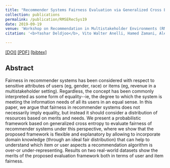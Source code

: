 ```yaml
---
title: "Recommender Systems Fairness Evaluation via Generalized Cross Entropy"
collection: publications
permalink: /publication/RMSERecSys19
date: 2019-09-19
venue: 'Workshop on Recommendation in Multistakeholder Environments (RMSE) as part of ACM RecSys 2019'
citation: '<b>Yashar Deldjoo</b>, Vito Walter Anelli, Hamed Zamani, Alejandro Bellogin, Tommaso Di Noia<i> Workshop on Recommendation in Multistakeholder Environments</i> <b>(RMSE@RecSys'19)</b>.'

---
```


[[DOI]](http://ceur-ws.org/Vol-2440/short3.pdf) [[PDF]](http://yasdel.github.io/files/RMSE_RecSys19_Deldjoo.pdf)  [[bibtex]](https://github.com/yasdel/yasdel.github.io/tree/master/_publications/RMSERecSys19.bib)



## Abstract

Fairness in recommender systems has been considered with respect to sensitive attributes of users (eg, gender, race) or items (eg, revenue in a multistakeholder setting). Regardless, the concept has been commonly interpreted as some form of equality--ie, the degree to which the system is meeting the information needs of all its users in an equal sense. In this paper, we argue that fairness in recommender systems does not necessarily imply equality, but instead it should consider a distribution of resources based on merits and needs.
We present a probabilistic framework based on generalized cross entropy to evaluate fairness of recommender systems under this perspective, where we show that the proposed framework is flexible and explanatory by allowing to incorporate domain knowledge (through an ideal fair distribution) that can help to understand which item or user aspects a recommendation algorithm is over-or under-representing. Results on two real-world datasets show the merits of the proposed evaluation framework both in terms of user and item fairness.
